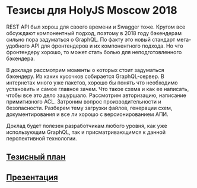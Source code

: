 # Тезисы для HolyJS Moscow 2018

REST API был хорош для своего времени и Swagger тоже. Кругом все обсуждают компонентный подход, поэтому в 2018 году бэкендерам сильно пора задуматься о GraphQL. По факту это новый стандарт мега-удобного API для фронтендеров и их компонентного подхода. Но что фронтендеру хорошо, то может стать болью для неподготовленного бэкендера.

В докладе рассмотрим моменты о которых стоит задуматься бэкендеру. Из каких кусочков собирается GraphQL-сервер. В интернетах много уже пакетов, хорошо бы понять что необходимо установить и самое главное зачем. Что такое схема и как ее написать, чтобы все это дело зашуршало. Рассмотрим авторизацию, написание примитивного ACL. Затроним вопрос производительности и безопасности. Разберем тему загрузки файлов, генерации схем, документирования и все ли хорошо с версионированием АПИ.

Доклад будет полезен разработчикам любого уровня, как уже использующим GraphQL, так и присматривающимся к данной перспективной технологии.

## [Тезисный план](THESES.md)

## [Презентация](https://nodkz.github.io/conf-talks/holyjs-2018)